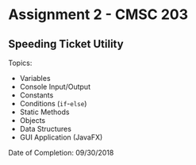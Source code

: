 # Assignment 2 - CMSC 203
## Speeding Ticket Utility

Topics:
- Variables
- Console Input/Output
- Constants
- Conditions (```if```-```else```)
- Static Methods
- Objects
- Data Structures
- GUI Application (JavaFX)

Date of Completion: 09/30/2018
